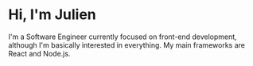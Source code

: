 # Hi, I'm Julien

I'm a Software Engineer currently focused on front-end development, although I'm basically interested in everything.
My main frameworks are React and Node.js.
